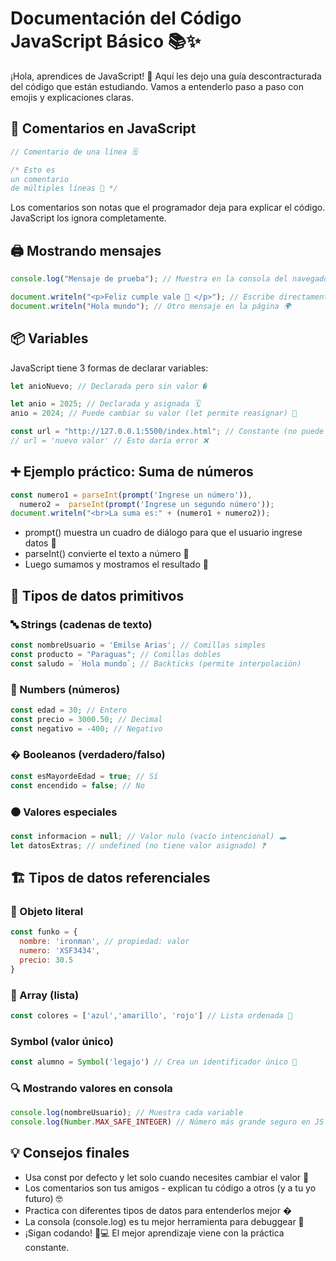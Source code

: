 # Documentación del Código JavaScript Básico 📚✨

¡Hola, aprendices de JavaScript! 👋 Aquí les dejo una guía descontracturada del código que están estudiando. Vamos a entenderlo paso a paso con emojis y explicaciones claras.

## 📝 Comentarios en JavaScript

```javascript
// Comentario de una línea 🗒️

/* Esto es
un comentario 
de múltiples líneas 📑 */
```
Los comentarios son notas que el programador deja para explicar el código. JavaScript los ignora completamente.

## 🖨️ Mostrando mensajes

```javascript
console.log("Mensaje de prueba"); // Muestra en la consola del navegador 🖥️

document.writeln("<p>Feliz cumple vale 🎈 </p>"); // Escribe directamente en el HTML 🎂
document.writeln("Hola mundo"); // Otro mensaje en la página 🌍
```
## 📦 Variables

JavaScript tiene 3 formas de declarar variables:

```javascript
let anioNuevo; // Declarada pero sin valor �

let anio = 2025; // Declarada y asignada 🗓️
anio = 2024; // Puede cambiar su valor (let permite reasignar) 🔄

const url = "http://127.0.0.1:5500/index.html"; // Constante (no puede cambiar) 🔒
// url = 'nuevo valor' // Esto daría error ❌
```

## ➕ Ejemplo práctico: Suma de números

```javascript
const numero1 = parseInt(prompt('Ingrese un número')), 
  numero2 =  parseInt(prompt('Ingrese un segundo número'));
document.writeln("<br>La suma es:" + (numero1 + numero2));
```
- prompt() muestra un cuadro de diálogo para que el usuario ingrese datos 💬
- parseInt() convierte el texto a número 🔢
- Luego sumamos y mostramos el resultado 🧮

## 🧱 Tipos de datos primitivos

### 🔤 Strings (cadenas de texto)

```javascript
const nombreUsuario = 'Emilse Arias'; // Comillas simples
const producto = "Paraguas"; // Comillas dobles
const saludo = `Hola mundo`; // Backticks (permite interpolación)
```

### 🔢 Numbers (números)

```javascript
const edad = 30; // Entero
const precio = 3000.50; // Decimal
const negativo = -400; // Negativo
```

### � Booleanos (verdadero/falso)

```javascript
const esMayordeEdad = true; // Sí
const encendido = false; // No
```

### ⚫ Valores especiales

```javascript
const informacion = null; // Valor nulo (vacío intencional) 🕳️
let datosExtras; // undefined (no tiene valor asignado) ❓
```

## 🏗️ Tipos de datos referenciales

### 🧸 Objeto literal

```javascript
const funko = {
  nombre: 'ironman', // propiedad: valor
  numero: 'XSF3434',
  precio: 30.5
}
```

### 🎨 Array (lista)

```javascript
const colores = ['azul','amarillo', 'rojo'] // Lista ordenada 🌈
```
### Symbol (valor único)

```javascript
const alumno = Symbol('legajo') // Crea un identificador único 🔑
```
### 🔍 Mostrando valores en consola

```javascript
console.log(nombreUsuario); // Muestra cada variable
console.log(Number.MAX_SAFE_INTEGER) // Número más grande seguro en JS �
```

## 💡 Consejos finales
 - Usa const por defecto y let solo cuando necesites cambiar el valor 🔄
 - Los comentarios son tus amigos - explican tu código a otros (y a tu yo futuro) 🤓
 - Practica con diferentes tipos de datos para entenderlos mejor �
 - La consola (console.log) es tu mejor herramienta para debuggear 🐛
 - ¡Sigan codando! 🚀💻 El mejor aprendizaje viene con la práctica constante.